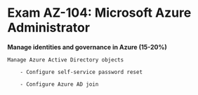 # Exam AZ-104: Microsoft Azure Administrator

**Manage identities and governance in Azure (15-20%)**

    Manage Azure Active Directory objects

        - Configure self-service password reset

        - Configure Azure AD join

